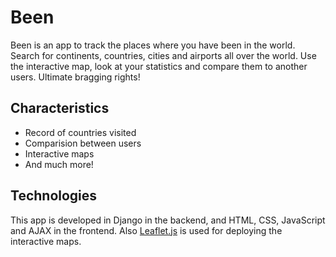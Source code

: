 # Been
Been is an app to track the places where you have been in the world. Search for continents, countries, cities and airports all over the world. Use the interactive map, look at your statistics and compare them to another users. Ultimate bragging rights!

## Characteristics
- Record of countries visited
- Comparision between users
- Interactive maps
- And much more!

## Technologies
This app is developed in Django in the backend, and HTML, CSS, JavaScript and AJAX in the frontend. Also [Leaflet.js](https://leafletjs.com/) is used for deploying the interactive maps.